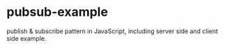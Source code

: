 # pubsub-example
publish &amp; subscribe pattern in JavaScript, including server side and client side example.
